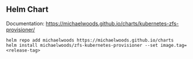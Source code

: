 ## Helm Chart

Documentation: https://michaelwoods.github.io/charts/kubernetes-zfs-provisioner/

```
helm repo add michaelwoods https://michaelwoods.github.io/charts
helm install michaelwoods/zfs-kubernetes-provisioner --set image.tag=<release-tag>
```
